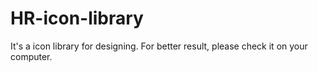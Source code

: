 # HR-icon-library
It's a icon library for designing. For better result, please check it on your computer.
